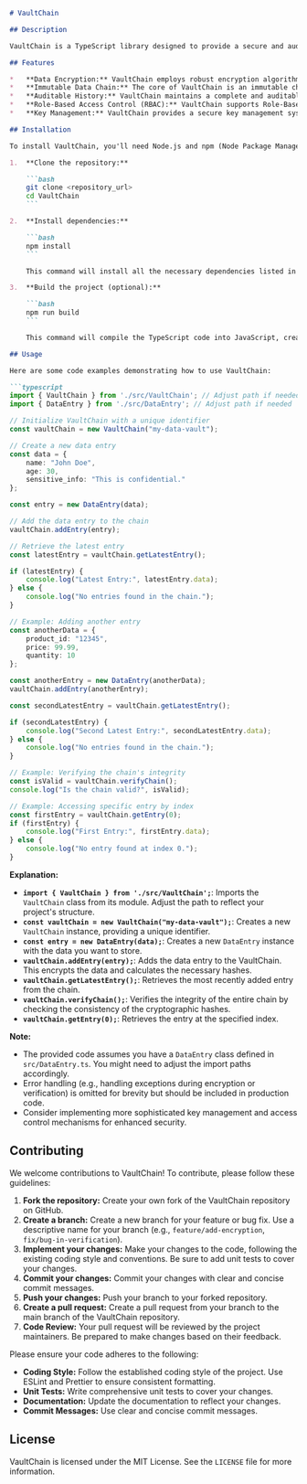 ```markdown
# VaultChain

## Description

VaultChain is a TypeScript library designed to provide a secure and auditable system for managing sensitive data. It leverages cryptographic techniques and a blockchain-inspired data structure to ensure data integrity, prevent unauthorized access, and maintain a transparent history of modifications. This makes it suitable for applications requiring high levels of security, compliance, and accountability, such as financial systems, healthcare records, and supply chain management. VaultChain aims to simplify the implementation of secure data management practices by offering a robust and easy-to-use API. It focuses on creating a verifiable chain of data entries, where each entry's integrity depends on the previous one, making tampering easily detectable.

## Features

*   **Data Encryption:** VaultChain employs robust encryption algorithms to protect sensitive data at rest. Data is encrypted before being added to the chain, ensuring confidentiality even if the underlying storage is compromised.
*   **Immutable Data Chain:** The core of VaultChain is an immutable chain of data entries. Each entry contains a cryptographic hash of the previous entry, creating a strong link between them. This ensures that any attempt to modify an entry will invalidate subsequent entries, making tampering evident.
*   **Auditable History:** VaultChain maintains a complete and auditable history of all data modifications. Each entry includes a timestamp and metadata about the changes, allowing for easy tracking and auditing of data access and modifications.
*   **Role-Based Access Control (RBAC):** VaultChain supports Role-Based Access Control, allowing you to define granular permissions for different users or roles. This ensures that only authorized personnel can access or modify specific data entries.
*   **Key Management:** VaultChain provides a secure key management system for handling encryption keys. This includes features such as key rotation, key storage, and key access control, ensuring that keys are protected from unauthorized access.

## Installation

To install VaultChain, you'll need Node.js and npm (Node Package Manager) installed on your system.

1.  **Clone the repository:**

    ```bash
    git clone <repository_url>
    cd VaultChain
    ```

2.  **Install dependencies:**

    ```bash
    npm install
    ```

    This command will install all the necessary dependencies listed in the `package.json` file.

3.  **Build the project (optional):**

    ```bash
    npm run build
    ```

    This command will compile the TypeScript code into JavaScript, creating a `dist` directory with the compiled files. While not strictly required for immediate usage (especially with tools like `ts-node`), building is recommended for production deployments.

## Usage

Here are some code examples demonstrating how to use VaultChain:

```typescript
import { VaultChain } from './src/VaultChain'; // Adjust path if needed
import { DataEntry } from './src/DataEntry'; // Adjust path if needed

// Initialize VaultChain with a unique identifier
const vaultChain = new VaultChain("my-data-vault");

// Create a new data entry
const data = {
    name: "John Doe",
    age: 30,
    sensitive_info: "This is confidential."
};

const entry = new DataEntry(data);

// Add the data entry to the chain
vaultChain.addEntry(entry);

// Retrieve the latest entry
const latestEntry = vaultChain.getLatestEntry();

if (latestEntry) {
    console.log("Latest Entry:", latestEntry.data);
} else {
    console.log("No entries found in the chain.");
}

// Example: Adding another entry
const anotherData = {
    product_id: "12345",
    price: 99.99,
    quantity: 10
};

const anotherEntry = new DataEntry(anotherData);
vaultChain.addEntry(anotherEntry);

const secondLatestEntry = vaultChain.getLatestEntry();

if (secondLatestEntry) {
    console.log("Second Latest Entry:", secondLatestEntry.data);
} else {
    console.log("No entries found in the chain.");
}

// Example: Verifying the chain's integrity
const isValid = vaultChain.verifyChain();
console.log("Is the chain valid?", isValid);

// Example: Accessing specific entry by index
const firstEntry = vaultChain.getEntry(0);
if (firstEntry) {
    console.log("First Entry:", firstEntry.data);
} else {
    console.log("No entry found at index 0.");
}
```

**Explanation:**

*   **`import { VaultChain } from './src/VaultChain';`**:  Imports the `VaultChain` class from its module. Adjust the path to reflect your project's structure.
*   **`const vaultChain = new VaultChain("my-data-vault");`**: Creates a new `VaultChain` instance, providing a unique identifier.
*   **`const entry = new DataEntry(data);`**: Creates a new `DataEntry` instance with the data you want to store.
*   **`vaultChain.addEntry(entry);`**: Adds the data entry to the VaultChain.  This encrypts the data and calculates the necessary hashes.
*   **`vaultChain.getLatestEntry();`**: Retrieves the most recently added entry from the chain.
*   **`vaultChain.verifyChain();`**: Verifies the integrity of the entire chain by checking the consistency of the cryptographic hashes.
*   **`vaultChain.getEntry(0);`**: Retrieves the entry at the specified index.

**Note:**

*   The provided code assumes you have a `DataEntry` class defined in `src/DataEntry.ts`.  You might need to adjust the import paths accordingly.
*   Error handling (e.g., handling exceptions during encryption or verification) is omitted for brevity but should be included in production code.
*   Consider implementing more sophisticated key management and access control mechanisms for enhanced security.

## Contributing

We welcome contributions to VaultChain! To contribute, please follow these guidelines:

1.  **Fork the repository:** Create your own fork of the VaultChain repository on GitHub.
2.  **Create a branch:** Create a new branch for your feature or bug fix.  Use a descriptive name for your branch (e.g., `feature/add-encryption`, `fix/bug-in-verification`).
3.  **Implement your changes:** Make your changes to the code, following the existing coding style and conventions.  Be sure to add unit tests to cover your changes.
4.  **Commit your changes:** Commit your changes with clear and concise commit messages.
5.  **Push your changes:** Push your branch to your forked repository.
6.  **Create a pull request:** Create a pull request from your branch to the main branch of the VaultChain repository.
7.  **Code Review:** Your pull request will be reviewed by the project maintainers.  Be prepared to make changes based on their feedback.

Please ensure your code adheres to the following:

*   **Coding Style:** Follow the established coding style of the project.  Use ESLint and Prettier to ensure consistent formatting.
*   **Unit Tests:** Write comprehensive unit tests to cover your changes.
*   **Documentation:** Update the documentation to reflect your changes.
*   **Commit Messages:** Use clear and concise commit messages.

## License

VaultChain is licensed under the MIT License. See the `LICENSE` file for more information.
```